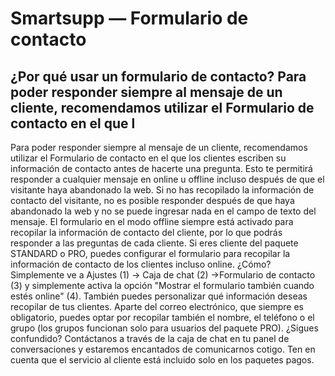 # Smartsupp — Formulario de contacto
## ¿Por qué usar un formulario de contacto? Para poder responder siempre al mensaje de un cliente, recomendamos utilizar el Formulario de contacto en el que l
Para poder responder siempre al mensaje de un cliente, recomendamos utilizar el Formulario de contacto en el que los clientes escriben su información de contacto antes de hacerte una pregunta. Esto te permitirá responder a cualquier mensaje en online u offline incluso después de que el visitante haya abandonado la web.
Si no has recopilado la información de contacto del visitante, no es posible responder después de que haya abandonado la web y no se puede ingresar nada en el campo de texto del mensaje.
El formulario en el modo offline siempre está activado para recopilar la información de contacto del cliente, por lo que podrás responder a las preguntas de cada cliente. Si eres cliente del paquete STANDARD o PRO, puedes configurar el formulario para recopilar la información de contacto de los clientes incluso online. ¿Cómo? Simplemente ve a Ajustes (1) → Caja de chat (2) →Formulario de contacto (3) y simplemente activa la opción "Mostrar el formulario también cuando estés online" (4).
También puedes personalizar qué información deseas recopilar de tus clientes. Aparte del correo electrónico, que siempre es obligatorio, puedes optar por recopilar también el nombre, el teléfono o el grupo (los grupos funcionan solo para usuarios del paquete PRO). 
¿Sigues confundido? Contáctanos a través de la caja de chat en tu panel de conversaciones y estaremos encantados de comunicarnos cotigo. Ten en cuenta que el servicio al cliente está incluido solo en los paquetes pagos.

